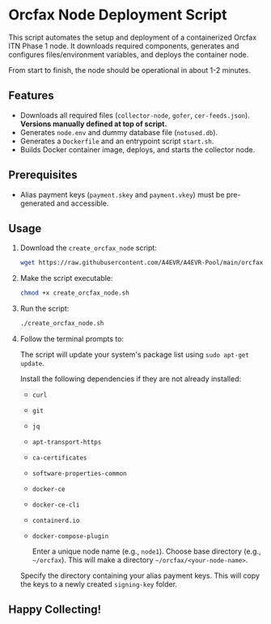 # Orcfax Node Deployment Script

This script automates the setup and deployment of a containerized Orcfax ITN Phase 1 node. It downloads required components, generates and configures files/environment variables, and deploys the container node. 

From start to finish, the node should be operational in about 1-2 minutes.

## Features

- Downloads all required files (`collector-node`, `gofer`, `cer-feeds.json`). **Versions manually defined at top of script.**
- Generates `node.env` and dummy database file (`notused.db`).
- Generates a `Dockerfile` and an entrypoint script `start.sh`.
- Builds Docker container image, deploys, and starts the collector node.

## Prerequisites

- Alias payment keys (`payment.skey` and `payment.vkey`) must be pre-generated and accessible.

## Usage

1. Download the `create_orcfax_node` script:
    ```bash
    wget https://raw.githubusercontent.com/A4EVR/A4EVR-Pool/main/orcfax/create-collector/create_orcfax_node.sh
    ```

2. Make the script executable:
    ```bash
    chmod +x create_orcfax_node.sh
    ```

3. Run the script:
    ```bash
    ./create_orcfax_node.sh
    ```

4. Follow the terminal prompts to:

    The script will update your system's package list using `sudo apt-get update`.
    
    Install the following dependencies if they are not already installed:
   - `curl`
   - `git`
   - `jq`
   - `apt-transport-https`
   - `ca-certificates`
   - `software-properties-common`
   - `docker-ce`
   - `docker-ce-cli`
   - `containerd.io`
   - `docker-compose-plugin`

     Enter a unique node name (e.g., `node1`). Choose base directory (e.g., `~/orcfax`). This will make a directory `~/orcfax/<your-node-name>`.
    
    Specify the directory containing your alias payment keys. This will copy the keys to a newly created `signing-key` folder.


## Happy Collecting!
